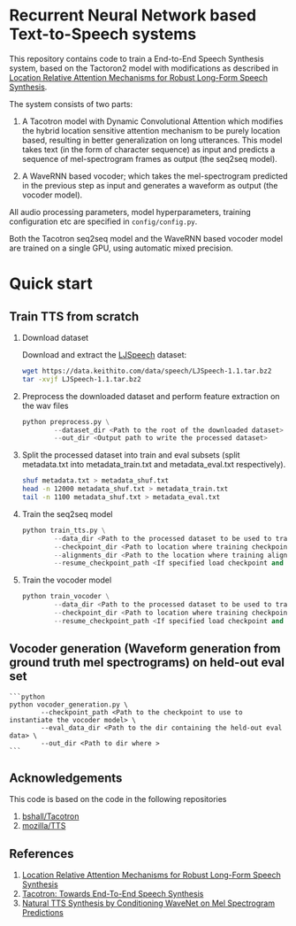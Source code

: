 # Recurrent Neural Network based Text-to-Speech systems

This repository contains code to train a End-to-End Speech Synthesis system, based on the Tactoron2 model with modifications as described in [Location Relative Attention Mechanisms for Robust Long-Form Speech Synthesis](https://arxiv.org/pdf/1910.10288.pdf).
 
The system consists of two parts:

1. A Tacotron model with Dynamic Convolutional Attention which modifies the hybrid location sensitive attention mechanism to be purely location based, resulting in better generalization on long utterances. This model takes text (in the form of character sequence) as input and predicts a sequence of mel-spectrogram frames as output (the seq2seq model).

2. A WaveRNN based vocoder; which takes the mel-spectrogram predicted in the previous step as input and generates a waveform as output (the vocoder model).

All audio processing parameters, model hyperparameters, training configuration etc are specified in `config/config.py`. 

Both the Tacotron seq2seq model and the WaveRNN based vocoder model are trained on a single GPU, using automatic mixed precision.
# Quick start
## Train TTS from scratch
1. Download dataset

    Download and extract the [LJSpeech](https://keithito.com/LJ-Speech-Dataset/) dataset:
    
    ```bash
    wget https://data.keithito.com/data/speech/LJSpeech-1.1.tar.bz2
    tar -xvjf LJSpeech-1.1.tar.bz2
    ```  

2. Preprocess the downloaded dataset and perform feature extraction on the wav files

    ```python
    python preprocess.py \
            --dataset_dir <Path to the root of the downloaded dataset> \
            --out_dir <Output path to write the processed dataset>
    ```

3. Split the processed dataset into train and eval subsets (split metadata.txt into metadata\_train.txt and metadata\_eval.txt respectively).
		
    ```bash
    shuf metadata.txt > metadata_shuf.txt
    head -n 12000 metadata_shuf.txt > metadata_train.txt
    tail -n 1100 metadata_shuf.txt > metadata_eval.txt
    ```

4. Train the seq2seq model

    ```python
    python train_tts.py \
            --data_dir <Path to the processed dataset to be used to train the model> \
            --checkpoint_dir <Path to location where training checkpoints will be saved> \
            --alignments_dir <Path to the location where training alignments will be saved> \
            --resume_checkpoint_path <If specified load checkpoint and resume training>
    ```

5. Train the vocoder model

    ```python
    python train_vocoder \
            --data_dir <Path to the processed dataset to be used to train the model> \
            --checkpoint_dir <Path to location where training checkpoints will be saved> \
            --resume_checkpoint_path <If specified load checkpoint and resume training>
    ```

## Vocoder generation (Waveform generation from ground truth mel spectrograms) on held-out eval set

    ```python
    python vocoder_generation.py \
            --checkpoint_path <Path to the checkpoint to use to instantiate the vocoder model> \
            --eval_data_dir <Path to the dir containing the held-out eval data> \
            --out_dir <Path to dir where >
    ```
## Acknowledgements

This code is based on the code in the following repositories
1. [bshall/Tacotron](https://github.com/bshall/Tacotron)
2. [mozilla/TTS](https://github.com/mozilla/TTS)

## References

1. [Location Relative Attention Mechanisms for Robust Long-Form Speech Synthesis](https://arxiv.org/pdf/1910.10288.pdf)
2. [Tacotron: Towards End-To-End Speech Synthesis](https://arxiv.org/pdf/1703.10135.pdf)
3. [Natural TTS Synthesis by Conditioning WaveNet on Mel Spectrogram Predictions](https://arxiv.org/pdf/1712.05884.pdf)
